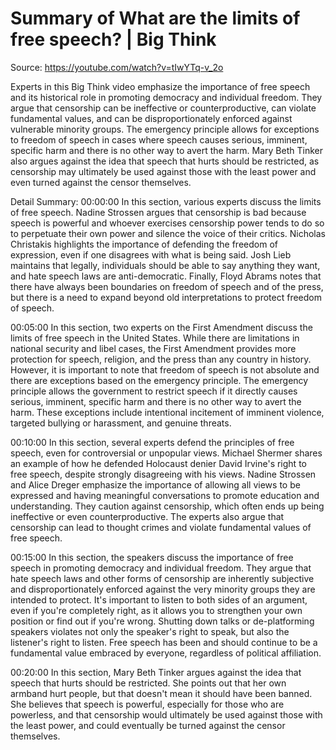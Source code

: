 # Summary of What are the limits of free speech? | Big Think

Source: https://youtube.com/watch?v=tIwYTq-v_2o

Experts in this Big Think video emphasize the importance of free speech and its historical role in promoting democracy and individual freedom. They argue that censorship can be ineffective or counterproductive, can violate fundamental values, and can be disproportionately enforced against vulnerable minority groups. The emergency principle allows for exceptions to freedom of speech in cases where speech causes serious, imminent, specific harm and there is no other way to avert the harm. Mary Beth Tinker also argues against the idea that speech that hurts should be restricted, as censorship may ultimately be used against those with the least power and even turned against the censor themselves.

Detail Summary: 
00:00:00
In this section, various experts discuss the limits of free speech. Nadine Strossen argues that censorship is bad because speech is powerful and whoever exercises censorship power tends to do so to perpetuate their own power and silence the voice of their critics. Nicholas Christakis highlights the importance of defending the freedom of expression, even if one disagrees with what is being said. Josh Lieb maintains that legally, individuals should be able to say anything they want, and hate speech laws are anti-democratic. Finally, Floyd Abrams notes that there have always been boundaries on freedom of speech and of the press, but there is a need to expand beyond old interpretations to protect freedom of speech.

00:05:00
In this section, two experts on the First Amendment discuss the limits of free speech in the United States. While there are limitations in national security and libel cases, the First Amendment provides more protection for speech, religion, and the press than any country in history. However, it is important to note that freedom of speech is not absolute and there are exceptions based on the emergency principle. The emergency principle allows the government to restrict speech if it directly causes serious, imminent, specific harm and there is no other way to avert the harm. These exceptions include intentional incitement of imminent violence, targeted bullying or harassment, and genuine threats.

00:10:00
In this section, several experts defend the principles of free speech, even for controversial or unpopular views. Michael Shermer shares an example of how he defended Holocaust denier David Irvine's right to free speech, despite strongly disagreeing with his views. Nadine Strossen and Alice Dreger emphasize the importance of allowing all views to be expressed and having meaningful conversations to promote education and understanding. They caution against censorship, which often ends up being ineffective or even counterproductive. The experts also argue that censorship can lead to thought crimes and violate fundamental values of free speech.

00:15:00
In this section, the speakers discuss the importance of free speech in promoting democracy and individual freedom. They argue that hate speech laws and other forms of censorship are inherently subjective and disproportionately enforced against the very minority groups they are intended to protect. It's important to listen to both sides of an argument, even if you're completely right, as it allows you to strengthen your own position or find out if you're wrong. Shutting down talks or de-platforming speakers violates not only the speaker's right to speak, but also the listener's right to listen. Free speech has been and should continue to be a fundamental value embraced by everyone, regardless of political affiliation.

00:20:00
In this section, Mary Beth Tinker argues against the idea that speech that hurts should be restricted. She points out that her own armband hurt people, but that doesn't mean it should have been banned. She believes that speech is powerful, especially for those who are powerless, and that censorship would ultimately be used against those with the least power, and could eventually be turned against the censor themselves.

